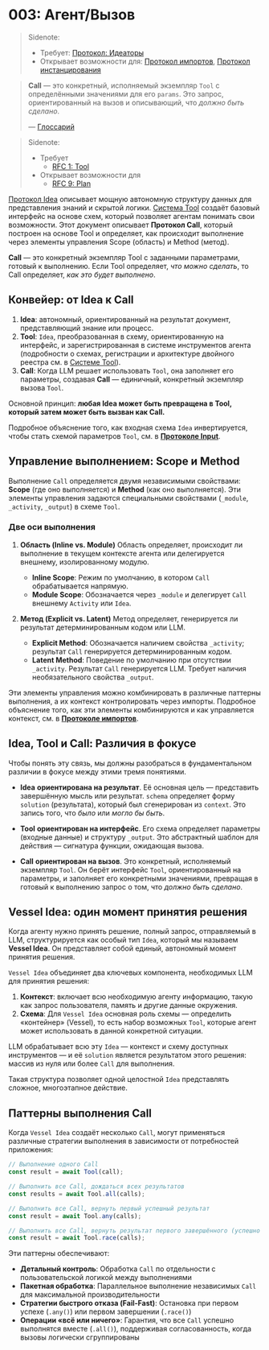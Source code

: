 # 003: Агент/Вызов

> Sidenote:
>
> - Требует: [Протокол: Идеаторы](./103_concept_ideator.md)
> - Открывает возможности для: [Протокол импортов](./006_agent_imports.md), [Протокол инстанцирования](./008_agent_instancing.md)

> **Call** — это конкретный, исполняемый экземпляр `Tool` с определёнными значениями для его `params`. Это запрос, ориентированный на вызов и описывающий, что _должно быть сделано_.
>
> — [Глоссарий](./000_glossary.md)

> Sidenote:
>
> - Требует
>   - [RFC 1: Tool](/)
> - Открывает возможности для
>   - [RFC 9: Plan](/)

[Протокол Idea](./101_concept_idea.md) описывает мощную автономную структуру данных для представления знаний и скрытой логики. [Система Tool](./002_agent_tool.md) создаёт базовый интерфейс на основе схем, который позволяет агентам понимать свои возможности. Этот документ описывает **Протокол Call**, который построен на основе Tool и определяет, как происходит выполнение через элементы управления Scope (область) и Method (метод).

**Call** — это конкретный экземпляр Tool с заданными параметрами, готовый к выполнению. Если Tool определяет, _что можно сделать_, то Call определяет, _как это будет выполнено_.

## Конвейер: от Idea к Call

1.  **Idea**: автономный, ориентированный на результат документ, представляющий знание или процесс.
2.  **Tool**: `Idea`, преобразованная в схему, ориентированную на интерфейс, и зарегистрированная в системе инструментов агента (подробности о схемах, регистрации и архитектуре двойного реестра см. в [Системе Tool](./002_agent_tool.md)).
3.  **Call**: Когда LLM решает использовать `Tool`, она заполняет его параметры, создавая **Call** — единичный, конкретный экземпляр вызова `Tool`.

Основной принцип: **любая Idea может быть превращена в Tool, который затем может быть вызван как Call.**

Подробное объяснение того, как входная схема `Idea` инвертируется, чтобы стать схемой параметров `Tool`, см. в **[Протоколе Input](./005_agent_input.md)**.

## Управление выполнением: Scope и Method

Выполнение `Call` определяется двумя независимыми свойствами: **Scope** (где оно выполняется) и **Method** (как оно выполняется). Эти элементы управления задаются специальными свойствами (`_module`, `_activity`, `_output`) в схеме `Tool`.

### Две оси выполнения

1.  **Область (Inline vs. Module)**
    Область определяет, происходит ли выполнение в текущем контексте агента или делегируется внешнему, изолированному модулю.
    - **Inline Scope**: Режим по умолчанию, в котором `Call` обрабатывается напрямую.
    - **Module Scope**: Обозначается через `_module` и делегирует `Call` внешнему `Activity` или `Idea`.

2.  **Метод (Explicit vs. Latent)**
    Метод определяет, генерируется ли результат детерминированным кодом или LLM.
    - **Explicit Method**: Обозначается наличием свойства `_activity`; результат `Call` генерируется детерминированным кодом.
    - **Latent Method**: Поведение по умолчанию при отсутствии `_activity`. Результат `Call` генерируется LLM. Требует наличия необязательного свойства `_output`.

Эти элементы управления можно комбинировать в различные паттерны выполнения, а их контекст контролировать через импорты. Подробное объяснение того, как эти элементы комбинируются и как управляется контекст, см. в **[Протоколе импортов](./008_agent_imports.md)**.

## Idea, Tool и Call: Различия в фокусе

Чтобы понять эту связь, мы должны разобраться в фундаментальном различии в фокусе между этими тремя понятиями.

- **Idea** **ориентирована на результат**. Её основная цель — представить завершённую мысль или результат. `schema` определяет форму `solution` (результата), который был сгенерирован из `context`. Это запись того, что _было_ или _могло бы быть_.

- **Tool** **ориентирован на интерфейс**. Его схема определяет параметры (входные данные) и структуру `_output`. Это абстрактный шаблон для действия — сигнатура функции, ожидающая вызова.

- **Call** **ориентирован на вызов**. Это конкретный, исполняемый экземпляр `Tool`. Он берёт интерфейс `Tool`, ориентированный на параметры, и заполняет его конкретными значениями, превращая в готовый к выполнению запрос о том, что _должно быть сделано_.

## Vessel Idea: один момент принятия решения

Когда агенту нужно принять решение, полный запрос, отправляемый в LLM, структурируется как особый тип `Idea`, который мы называем **Vessel Idea**. Он представляет собой единый, автономный момент принятия решения.

`Vessel Idea` объединяет два ключевых компонента, необходимых LLM для принятия решения:

1.  **Контекст**: включает всю необходимую агенту информацию, такую как запрос пользователя, память и другие данные окружения.
2.  **Схема**: Для `Vessel Idea` основная роль схемы — определить «контейнер» (Vessel), то есть набор возможных `Tool`, которые агент может использовать в данной конкретной ситуации.

LLM обрабатывает всю эту `Idea` — контекст и схему доступных инструментов — и её `solution` является результатом этого решения: массив из нуля или более `Call` для выполнения.

Такая структура позволяет одной целостной `Idea` представлять сложное, многоэтапное действие.

## Паттерны выполнения Call

Когда `Vessel Idea` создаёт несколько `Call`, могут применяться различные стратегии выполнения в зависимости от потребностей приложения:

```typescript
// Выполнение одного Call
const result = await Tool(call);

// Выполнить все Call, дождаться всех результатов
const results = await Tool.all(calls);

// Выполнить все Call, вернуть первый успешный результат
const result = await Tool.any(calls);

// Выполнить все Call, вернуть результат первого завершённого (успешно или с ошибкой)
const result = await Tool.race(calls);
```

Эти паттерны обеспечивают:

- **Детальный контроль**: Обработка `Call` по отдельности с пользовательской логикой между выполнениями
- **Пакетная обработка**: Параллельное выполнение независимых `Call` для максимальной производительности
- **Стратегии быстрого отказа (Fail-Fast)**: Остановка при первом успехе (`.any()`) или первом завершении (`.race()`)
- **Операции «всё или ничего»**: Гарантия, что все `Call` успешно выполнятся вместе (`.all()`), поддерживая согласованность, когда вызовы логически сгруппированы